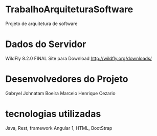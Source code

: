 # TrabalhoArquiteturaSoftware
Projeto de arquitetura de software 

# Dados do Servidor
WildFly 8.2.0 FINAL
Site para Download http://wildfly.org/downloads/

# Desenvolvedores do Projeto
Gabryel Johnatam Boeira
Marcelo Henrique Cezario

# tecnologias utilizadas 
Java, Rest, framework Angular 1, HTML, BootStrap
